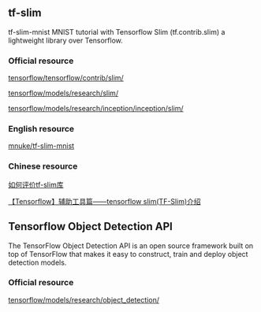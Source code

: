 ## tf-slim
tf-slim-mnist MNIST tutorial with Tensorflow Slim (tf.contrib.slim) a lightweight library over Tensorflow.

### Official resource

[tensorflow/tensorflow/contrib/slim/](https://github.com/tensorflow/tensorflow/tree/master/tensorflow/contrib/slim)

[tensorflow/models/research/slim/](https://github.com/tensorflow/models/tree/master/research/slim)

[tensorflow/models/research/inception/inception/slim/](https://github.com/tensorflow/models/tree/master/research/inception/inception/slim)

### English resource

[mnuke/tf-slim-mnist](https://github.com/mnuke/tf-slim-mnist)

### Chinese resource
[如何评价tf-slim库](https://www.zhihu.com/question/53113870)

[【Tensorflow】辅助工具篇——tensorflow slim(TF-Slim)介绍](http://blog.csdn.net/mao_xiao_feng/article/details/73409975)

## Tensorflow Object Detection API
The TensorFlow Object Detection API is an open source framework built on top of TensorFlow that makes it easy to construct, train and deploy object detection models.

### Official resource

[tensorflow/models/research/object_detection/](https://github.com/tensorflow/models/tree/master/research/object_detection#tensorflow-object-detection-api)
